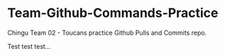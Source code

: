 # Team-Github-Commands-Practice

Chingu Team 02 - Toucans practice Github Pulls and Commits repo.

Test test test...
